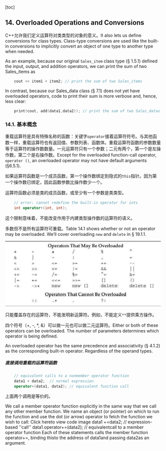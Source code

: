 [toc]

## 14. Overloaded Operations and Conversions

C++允许我们定义运算符对类类型的对象的意义。It also lets us define conversions for class types. Class-type conversions are used like the built-in conversions to implicitly convert an object of one type to another type when needed.

As an example, because our original `Sales_item` class type (§ 1.5.1) defined the input, output, and addition operators, we can print the sum of two Sales_items as

```cpp
	cout << item1 + item2; // print the sum of two Sales_items
```

In contrast, because our Sales_data class (§ 7.1) does not yet have overloaded operators, code to print their sum is more verbose and, hence, less clear:

```cpp
	print(cout, add(data1,data2)); // print the sum of two Sales_datas
```

### 14.1. 基本概念

重载运算符是具有特殊名称的函数：关键字`operator`接着运算符符号。与其他函数一样，重载运算符也有返回值、参数列表、函数体。重载运算符函数的参数数量等于运算符的操作数数量。一元运算符只有一个参数；二元有两个，第一个是左操作数，第二个是右操作数。Except for the overloaded function-call operator, `operator ()`, an overloaded operator may not have default arguments (§6.5.1).

如果运算符函数是一个成员函数，第一个操作数绑定到隐式的`this`指针。因为第一个操作数已绑定，因此函数参数比操作数少一个。

运算符函数必须是类的成员函数，或至少有一个参数是类类型。
```cpp
    // error: cannot redefine the built-in operator for ints
    int operator+(int, int);
```

这个限制意味着，不能改变作用于内建类型操作数的运算符的语义。

多数但不是所有运算符可重载。Table 14.1 shows whether or not an operator may be overloaded. We’ll cover overloading `new` and `delete` in § 19.1.1.

![](operators.png)

只能覆盖存在的运算符，不能发明新运算符。例如，不能定义`**`提供乘方操作。

四个符号（+, -, *, &）可以做一元也可以做二元运算符。Either or both of these operators can be overloaded. The number of parameters determines which operator is being defined.

An overloaded operator has the same precedence and associativity (§ 4.1.2) as the corresponding built-in operator. Regardless of the operand types.

##### 直接调用重载的运算符函数

```cpp
	// equivalent calls to a nonmember operator function
	data1 + data2;  // normal expression
	operator+(data1, data2); // equivalent function call
```

上面两个调用是等价的。

We call a member operator function explicitly in the same way that we call any
other member function. We name an object (or pointer) on which to run the function
and use the dot (or arrow) operator to fetch the function we wish to call:
Click hereto view code image
data1 +=data2;  // expression-based ''call''
data1.operator+=(data2);  // equivalentcall to a member operator
function
Each of these statements calls the member function operator+=, binding thisto
the address of data1and passing data2as an argument.
